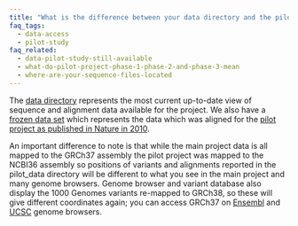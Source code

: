 ```yaml
---
title: "What is the difference between your data directory and the pilot_data/data directory?"
faq_tags:
  - data-access
  - pilot-study
faq_related:
  - data-pilot-study-still-available
  - what-do-pilot-project-phase-1-phase-2-and-phase-3-mean
  - where-are-your-sequence-files-located
---
```


The [data directory](ftp://ftp.1000genomes.ebi.ac.uk/vol1/ftp/data/) represents the most current up-to-date view of sequence and alignment data available for the project. We also have a [frozen data set](ftp://ftp.1000genomes.ebi.ac.uk/vol1/ftp/pilot_data/data/) which represents the data which was aligned for the [pilot project as published in Nature in 2010](http://www.nature.com/nature/journal/v467/n7319/full/nature09534.html).

An important difference to note is that while the main project data is all mapped to the GRCh37 assembly the pilot project was mapped to the NCBI36 assembly so positions of variants and alignments reported in the pilot_data directory will be different to what you see in the main project and many genome browsers. Genome browser and variant database also display the 1000 Genomes variants re-mapped to GRCh38, so these will give different coordinates again; you can access GRCh37 on [Ensembl](http://grch37.ensembl.org/index.html) and [UCSC](https://genome.ucsc.edu/cgi-bin/hgTracks?db=hg19) genome browsers.
